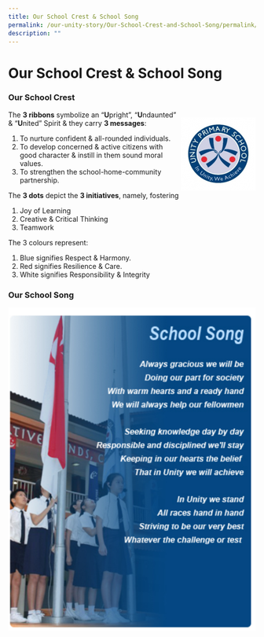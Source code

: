 ```yaml
---
title: Our School Crest & School Song
permalink: /our-unity-story/Our-School-Crest-and-School-Song/permalink/
description: ""
---
```

Our School Crest & School Song
==============================

### **Our School Crest**



<div>

<div style="float: right">

![](/images/Unityprilogo.png) 

</div><div>

The **3 ribbons** symbolize an “**U**pright”, “**U**ndaunted” & “**U**nited” Spirit & they carry **3 messages**:


</div></div>

1.  To nurture confident & all-rounded individuals.
2.  To develop concerned & active citizens with good character & instill in them sound moral values.
3.  To strengthen the school-home-community partnership.

The **3 dots** depict the **3 initiatives**, namely, fostering

1.  Joy of Learning
2.  Creative & Critical Thinking
3.  Teamwork

The 3 colours represent:

1.  Blue signifies Respect & Harmony.
2.  Red signifies Resilience & Care.
3.  White signifies Responsibility & Integrity

### **Our School Song**

![](/images/SchoolSong.png)

